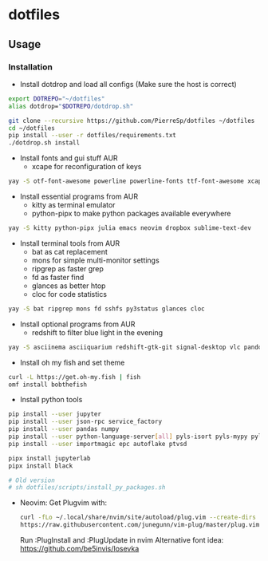 # dotfiles

## Usage
###  Installation

- Install dotdrop and load all configs (Make sure the host is correct)
```bash
export DOTREPO="~/dotfiles"
alias dotdrop="$DOTREPO/dotdrop.sh"

git clone --recursive https://github.com/PierreSp/dotfiles ~/dotfiles
cd ~/dotfiles
pip install --user -r dotfiles/requirements.txt
./dotdrop.sh install
```

- Install fonts and gui stuff AUR
	- xcape for reconfiguration of keys
```bash
yay -S otf-font-awesome powerline powerline-fonts ttf-font-awesome xcape otf-fira-code adobe-source-code-pro-fonts nordic-theme-git 

```

- Install essential programs from AUR
	- kitty as terminal emulator
	- python-pipx to make python packages available everywhere
```bash
yay -S kitty python-pipx julia emacs neovim dropbox sublime-text-dev

```

- Install terminal tools from AUR
	- bat as cat replacement
	- mons for simple multi-monitor settings
	- ripgrep as faster grep
	- fd as faster find
	- glances as better htop
	- cloc for code statistics

```bash
yay -S bat ripgrep mons fd sshfs py3status glances cloc

```

- Install optional programs from AUR
	- redshift to filter blue light in the evening
```bash
yay -S asciinema asciiquarium redshift-gtk-git signal-desktop vlc pandoc

```

- Install oh my fish and set theme
```bash
curl -L https://get.oh-my.fish | fish
omf install bobthefish
```



- Install python tools
```bash
pip install --user jupyter
pip install --user json-rpc service_factory
pip install --user pandas numpy
pip install --user python-language-server[all] pyls-isort pyls-mypy pyls-black jedi
pip install --user importmagic epc autoflake ptvsd

pipx install jupyterlab
pipx install black

# Old version
# sh dotfiles/scripts/install_py_packages.sh
```
- Neovim:
	Get Plugvim with:
	```bash
	curl -fLo ~/.local/share/nvim/site/autoload/plug.vim --create-dirs \
    https://raw.githubusercontent.com/junegunn/vim-plug/master/plug.vim
	```
	Run :PlugInstall
	and :PlugUpdate in nvim
Alternative font idea: https://github.com/be5invis/Iosevka

